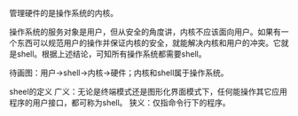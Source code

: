 
管理硬件的是操作系统的内核。

操作系统的服务对象是用户，但从安全的角度讲，内核不应该面向用户。如果有一个东西可以规范用户的操作并保证内核的安全，就能解决内核和用户的冲突。它就是shell。根据上述结论，可知所有操作系统都需要shell。


待画图：用户->shell->内核->硬件；内核和shell属于操作系统。

sheel的定义
广义：无论是终端模式还是图形化界面模式下，任何能操作其它应用程序的用户接口，都可称为shell。
狭义：仅指命令行下的程序。